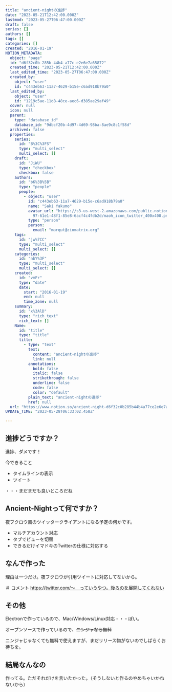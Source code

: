 ```yaml
---
title: "ancient-nightの進捗"
date: "2023-05-21T12:42:00.000Z"
lastmod: "2023-05-27T06:47:00.000Z"
draft: false
series: []
authors: []
tags: []
categories: []
created: "2016-01-19"
NOTION_METADATA:
  object: "page"
  id: "d6f32c0b-285b-44b4-a77c-e2e6e7a65872"
  created_time: "2023-05-21T12:42:00.000Z"
  last_edited_time: "2023-05-27T06:47:00.000Z"
  created_by:
    object: "user"
    id: "c443eb63-11a7-4629-b15e-c6ad918b79a0"
  last_edited_by:
    object: "user"
    id: "1219c5ae-11d8-48ce-aec6-d385ae29af49"
  cover: null
  icon: null
  parent:
    type: "database_id"
    database_id: "9dbcf20b-4d97-4d69-98ba-8ae9c8c1f58d"
  archived: false
  properties:
    series:
      id: "B%3C%3FS"
      type: "multi_select"
      multi_select: []
    draft:
      id: "JiWU"
      type: "checkbox"
      checkbox: false
    authors:
      id: "bK%3B%5B"
      type: "people"
      people:
        - object: "user"
          id: "c443eb63-11a7-4629-b15e-c6ad918b79a0"
          name: "Saki Yakumo"
          avatar_url: "https://s3-us-west-2.amazonaws.com/public.notion-static.com/3ad1c4\
            97-61e1-48f1-85e8-6acf4c4fdb2d/maoh_icon_twitter_400x400.png"
          type: "person"
          person:
            email: "marqut@ziomatrix.org"
    tags:
      id: "jw%7CC"
      type: "multi_select"
      multi_select: []
    categories:
      id: "nbY%3F"
      type: "multi_select"
      multi_select: []
    created:
      id: "vmFr"
      type: "date"
      date:
        start: "2016-01-19"
        end: null
        time_zone: null
    summary:
      id: "x%3AlD"
      type: "rich_text"
      rich_text: []
    Name:
      id: "title"
      type: "title"
      title:
        - type: "text"
          text:
            content: "ancient-nightの進捗"
            link: null
          annotations:
            bold: false
            italic: false
            strikethrough: false
            underline: false
            code: false
            color: "default"
          plain_text: "ancient-nightの進捗"
          href: null
  url: "https://www.notion.so/ancient-night-d6f32c0b285b44b4a77ce2e6e7a65872"
UPDATE_TIME: "2023-05-28T06:33:02.458Z"

---
```

<link rel="stylesheet" href="https://cdn.jsdelivr.net/npm/katex@0.16.2/dist/katex.min.css" integrity="sha384-bYdxxUwYipFNohQlHt0bjN/LCpueqWz13HufFEV1SUatKs1cm4L6fFgCi1jT643X" crossorigin="anonymous">


## 進捗どうですか？


進捗、ダメです！


今できること

- タイムラインの表示
- ツイート

・・・まだまだも良いところだね


## Ancient-Nightって何ですか？


夜フクロウ風のツイッタークライアントになる予定の何かです。

- マルチアカウント対応
- タブでビューを切替
- できるだけイマドキのTwitterの仕様に対応する

## なんで作った


理由は一つだけ。夜フクロウが引用ツイートに対応してないから。


＃ コメント https://twitter.com/〜　っていうやつ。後ろのを展開してくれない


## その他


Electronで作っているので、Mac/Windows/Linux対応・・・ぽい。


オープンソースで作っているので、~~ニンジャなら無料~~


ニンジャじゃなくても無料で使えますが、まだリリース物がないのでしばらくお待ちを。


## 結局なんなの


作ってる。ただそれだけを言いたかった。（そうしないと作るのやめちゃいかねないから）

